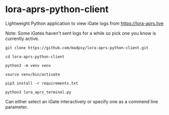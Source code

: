 # lora-aprs-python-client
Lightweight Python application to view iGate logs from https://lora-aprs.live

Note: Some iGates haven't sent logs for a while so pick one you know is currently active.

`git clone https://github.com/madpsy/lora-aprs-python-client.git`

`cd lora-aprs-python-client`

`python3 -m venv venv`

`source venv/bin/activate`

`pip3 install -r requirements.txt`

`python3 lora_aprs_terminal.py`

Can either select an iGate interactively or specify one as a commend line parameter.
